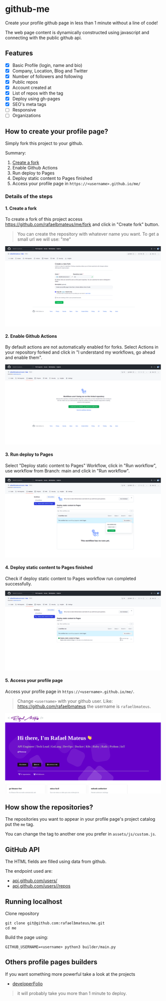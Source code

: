 # github-me

Create your profile github page in less than 1 minute without a line of code!

The web page content is dynamically constructed using javascript
and connecting with the public github api.

## Features

- [x] Basic Profile (login, name and bio)
- [x] Company, Location, Blog and Twitter
- [x] Number of followers and following
- [x] Public repos
- [x] Account created at
- [x] List of repos with the tag
- [x] Deploy using gh-pages
- [x] SEO's meta tags
- [ ] Responsive
- [ ] Organizations

## How to create your profile page?

Simply fork this project to your github.

Summary:

1. [Create a fork](https://github.com/rafaelbmateus/me/fork)
2. Enable Github Actions
3. Run deploy to Pages
4. Deploy static content to Pages finished
5. Access your profile page in `https://<username>.github.io/me/`

### Details of the steps

#### 1. Create a fork

To create a fork of this project access
https://github.com/rafaelbmateus/me/fork
and click in "Create fork" button.

> You can create the repository with whatever name you want.
  To get a small url we will use: "me"

![](/docs/1-create-fork.png)

#### 2. Enable Github Actions

By default actions are not automatically enabled for forks.
Select Actions in your repository forked and click in
"I understand my workflows, go ahead and enable them".

![](/docs/2-enable-actions.png)

#### 3. Run deploy to Pages

Select "Deploy static content to Pages" Workflow,
click in "Run workflow", use workflow from Branch: main
and click in "Run workflow".

![](/docs/3-run-deploy.png)

#### 4. Deploy static content to Pages finished

Check if deploy static content to Pages workflow
run completed successfully.

![](/docs/4-check-deploy.png)

#### 5. Access your profile page

Access your profile page
in `https://<username>.github.io/me/`.

> Change `<username>` with your github user. Like: https://github.com/rafaelbmateus
  the username is `rafaelbmateus`.

![](/docs/5-preview.png)

## How show the repositories?

The repositories you want to appear in your profile page's project catalog put the `me` tag.

You can change the tag to another one you prefer in `assets/js/custom.js`.

## GitHub API

The HTML fields are filled using data from github.

The endpoint used are:

- [api.github.com/users/<username>](https://api.github.com/users/rafaelbmateus)
- [api.github.com/users/<username>/repos](https://api.github.com/users/rafaelbmateus/repos)

## Running localhost

Clone repository

```console
git clone git@github.com:rafaelbmateus/me.git
cd me
```

Build the page using:

```console
GITHUB_USERNAME=<username> python3 builder/main.py
```

## Others profile pages builders

If you want something more powerful take a look at the projects

- [developerFolio](https://github.com/saadpasta/developerFolio)

> it will probably take you more than 1 minute to deploy.
